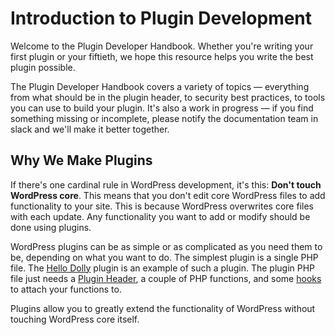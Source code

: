 # Introduction to Plugin Development

Welcome to the Plugin Developer Handbook. Whether you're writing your first plugin or your fiftieth, we hope this resource helps you write the best plugin possible.

The Plugin Developer Handbook covers a variety of topics — everything from what should be in the plugin header, to security best practices, to tools you can use to build your plugin. It's also a work in progress — if you find something missing or incomplete, please notify the documentation team in slack and we'll make it better together.

## Why We Make Plugins

If there's one cardinal rule in WordPress development, it's this: **Don't touch WordPress core**. This means that you don't edit core WordPress files to add functionality to your site. This is because WordPress overwrites core files with each update. Any functionality you want to add or modify should be done using plugins.

WordPress plugins can be as simple or as complicated as you need them to be, depending on what you want to do. The simplest plugin is a single PHP file. The [Hello Dolly](https://wordpress.org/plugins/hello-dolly/ "Hello Dolly Plugin") plugin is an example of such a plugin. The plugin PHP file just needs a [Plugin Header](https://developer.wordpress.org/plugins/plugin-basics/header-requirements/), a couple of PHP functions, and some [hooks](https://developer.wordpress.org/plugins/hooks/) to attach your functions to.

Plugins allow you to greatly extend the functionality of WordPress without touching WordPress core itself.